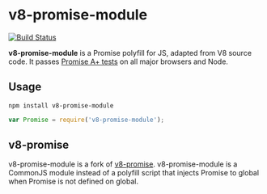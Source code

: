 # v8-promise-module

[![Build Status](https://travis-ci.org/pH200/v8-promise-module.svg)](https://travis-ci.org/pH200/v8-promise-module)

**v8-promise-module** is a Promise polyfill for JS, adapted from V8 source code.
It passes [Promise A+ tests](https://github.com/promises-aplus/promises-tests)
on all major browsers and Node.

## Usage

```
npm install v8-promise-module
```

```js
var Promise = require('v8-promise-module');
```

## v8-promise

v8-promise-module is a fork of [v8-promise]. v8-promise-module is a CommonJS
module instead of a polyfill script that injects Promise to global when
Promise is not defined on global.

[v8-promise]: https://github.com/zenparsing/v8-promise
